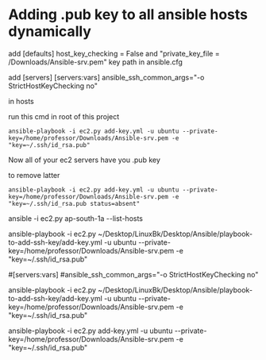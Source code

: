 # Adding .pub key to all ansible hosts dynamically

add 
[defaults]
host_key_checking = False and "private_key_file = /Downloads/Ansible-srv.pem" key path 
in ansible.cfg

add 
[servers]
[servers:vars]
ansible_ssh_common_args="-o StrictHostKeyChecking no"

in hosts

run this cmd in root of this project

```ansible-playbook -i ec2.py add-key.yml -u ubuntu --private-key=/home/professor/Downloads/Ansible-srv.pem -e "key=~/.ssh/id_rsa.pub" ```

Now all of your ec2 servers have you .pub key

to remove latter

```ansible-playbook -i ec2.py add-key.yml -u ubuntu --private-key=/home/professor/Downloads/Ansible-srv.pem -e "key=~/.ssh/id_rsa.pub status=absent"```


ansible -i ec2.py  ap-south-1a --list-hosts




ansible-playbook -i ec2.py  ~/Desktop/LinuxBk/Desktop/Ansible/playbook-to-add-ssh-key/add-key.yml -u ubuntu --private-key=/home/professor/Downloads/Ansible-srv.pem -e "key=~/.ssh/id_rsa.pub"


#[servers:vars]
#ansible_ssh_common_args="-o StrictHostKeyChecking no"


ansible-playbook -i ec2.py  ~/Desktop/LinuxBk/Desktop/Ansible/playbook-to-add-ssh-key/add-key.yml -u ubuntu --private-key=/home/professor/Downloads/Ansible-srv.pem -e "key=~/.ssh/id_rsa.pub"


ansible-playbook -i ec2.py add-key.yml -u ubuntu --private-key=/home/professor/Downloads/Ansible-srv.pem -e "key=~/.ssh/id_rsa.pub"